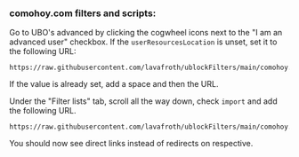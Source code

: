 ### comohoy.com filters and scripts:

Go to UBO's advanced by clicking the cogwheel icons next to the "I am an advanced user" checkbox.
If the `userResourcesLocation` is unset, set it to the following URL:

```
https://raw.githubusercontent.com/lavafroth/ublockFilters/main/comohoy.com/comohoy_fast_forward.js
```

If the value is already set, add a space and then the URL.

Under the "Filter lists" tab, scroll all the way down, check `import` and add the following URL.

```
https://raw.githubusercontent.com/lavafroth/ublockFilters/main/comohoy.com/filters.txt
```

You should now see direct links instead of redirects on respective.
